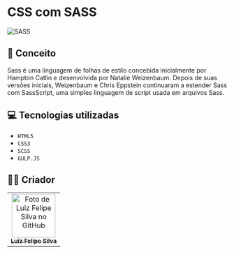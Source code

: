 # CSS com SASS

<img src="https://silvawebdesigns.com/wp-content/uploads/2020/10/useful-sass-scss-mixins-for-every-website.jpg" alt="SASS">

## :thought_balloon: Conceito

Sass é uma linguagem de folhas de estilo concebida inicialmente por Hampton Catlin e desenvolvida por Natalie Weizenbaum. Depois de suas versões iniciais, Weizenbaum e Chris Eppstein continuaram a estender Sass com SassScript, uma simples linguagem de script usada em arquivos Sass.

## 💻 Tecnologias utilizadas

- `HTML5`
- `CSS3`
- `SCSS`
- `GULP.JS`

## 🧑‍💻 Criador

<table>
  <tr>
    <td align="center">
      <a href="https://github.com/luizfelipe9627">
        <img src="https://github.com/luizfelipe9627.png" width="100px;" alt="Foto de Luiz Felipe Silva no GitHub"/><br>
        <sub>
          <b>Luiz Felipe Silva</b>
        </sub>
      </a>
    </td>
  </tr>
</table>
